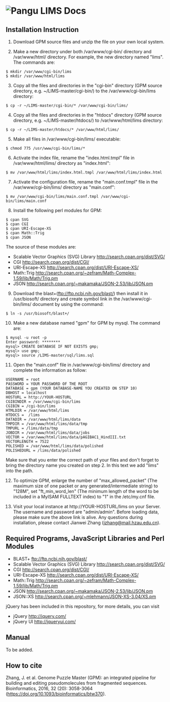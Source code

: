 # ![Pangu](https://github.com/Jianwei-Zhang/LIMS/blob/master/htdocs/images/logo.png) LIMS Docs

## Installation Instruction

1) Download GPM source files and unzip the file on your own local system.

2) Make a new directory under both /var/www/cgi-bin/ directory and /var/www/html/ directory. For example, the new directory named "lims". The commands are:
```
$ mkdir /var/www/cgi-bin/lims
$ mkdir /var/www/html/lims
```
3) Copy all the files and directories in the "cgi-bin" directory (GPM source directory, e.g. ~/LIMS-master/cgi-bin/) to the /var/www/cgi-bin/lims directory:
```
$ cp -r ~/LIMS-master/cgi-bin/* /var/www/cgi-bin/lims/
```
4) Copy all the files and directories in the "htdocs" directory (GPM source directory, e.g. ~/LIMS-master/htdocs/) to /var/www/html/lims directory:
```
$ cp -r ~/LIMS-master/htdocs/* /var/www/html/lims/
```
5) Make all files in /var/www/cgi-bin/lims/ executable: 
```
$ chmod 775 /usr/www/cgi-bin/lims/*
```
6) Activate the index file, rename the "index.html.tmpl" file in /var/www/html/lims/ directory as "index.html":
```
$ mv /var/www/html/lims/index.html.tmpl /var/www/html/lims/index.html
```
7) Activate the configuration file, rename the "main.conf.tmpl" file in the /var/www/cgi-bin/lims/ directory as "main.conf":
```
$ mv /var/www/cgi-bin/lims/main.conf.tmpl /var/www/cgi-bin/lims/main.conf
```
8) Install the following perl modules for GPM: 
```
$ cpan SVG
$ cpan CGI
$ cpan URI-Escape-XS
$ cpan Math::Trig
$ cpan JSON
```
The source of these modules are:

- Scalable Vector Graphics (SVG) Library http://search.cpan.org/dist/SVG/
- CGI http://search.cpan.org/dist/CGI/
- URI-Escape-XS http://search.cpan.org/dist/URI-Escape-XS/
- Math::Trig http://search.cpan.org/~zefram/Math-Complex-1.59/lib/Math/Trig.pm
- JSON http://search.cpan.org/~makamaka/JSON-2.53/lib/JSON.pm

9) Download the blast+(ftp://ftp.ncbi.nih.gov/blast/) then install it in /usr/biosoft/ directory and create symbol link in the /var/www/cgi-bin/lims/ document by using the command: 
```
$ ln -s /usr/biosoft/blast+/
```
10) Make a new database named "gpm" for GPM by mysql. The command are:
```
$ mysql -u root -p
Enter password: ********
mysql> CREATE DATABASE IF NOT EXISTS gmp;
mysql> use gmp;
mysql> source /LIMS-master/sql/lims.sql
```
11) Open the "main.conf" file in /var/www/cgi-bin/lims/ directory and complete the information as follow:

```
USERNAME = root
PASSWORD = YOUR PASSWORD OF THE ROOT
DATABASE = gpm (YOUR DATABASE-NAME YOU CREATED ON STEP 10)
DBHOST = localhost
HOSTURL = http://YOUR-HOSTURL
CGIBINDIR = /var/www/cgi-bin/lims
CGIBIN = /cgi-bin/lims
HTMLDIR = /var/www/html/lims
HTDOCS =  /lims
DATADIR = /var/www/html/lims/data
TMPDIR = /var/www/html/lims/data/tmp
TMPURL = /lims/data/tmp
JOBDIR = /var/www/html/lims/data/jobs
VECTOR = /var/www/html/lims/data/pAGIBAC1_HindIII.txt
VECTORLENGTH = 7522
POLISHED = /var/www/html/lims/data/polished
POLISHEDURL = /lims/data/polished
```
Make sure that you enter the correct path of your files and don't forget to bring the directory name you created on step 2. In this text we add "lims" into the path.

12) To optimize GPM, enlarge the number of "max_allowed_packet" (The maximum size of one packet or any generated/intermediate string) to "128M", set "ft_min_word_len" (The minimum length of the word to be included in a MyISAM FULLTEXT index) to "1" in the /etc/my.cnf file. 

13) Visit your local instance at http://YOUR-HOSTURL/lims on your Server. The username and password are "admin/admin". Before loading data, please make sure the above link is alive. Any questions during installation, please contact Jianwei Zhang (jzhang@mail.hzau.edu.cn).

## Required Programs, JavaScript Libraries and Perl Modules
- BLAST+ ftp://ftp.ncbi.nih.gov/blast/
- Scalable Vector Graphics (SVG) Library http://search.cpan.org/dist/SVG/
- CGI http://search.cpan.org/dist/CGI/
- URI-Escape-XS http://search.cpan.org/dist/URI-Escape-XS/
- Math::Trig http://search.cpan.org/~zefram/Math-Complex-1.59/lib/Math/Trig.pm
- JSON http://search.cpan.org/~makamaka/JSON-2.53/lib/JSON.pm
- JSON::XS http://search.cpan.org/~mlehmann/JSON-XS-3.04/XS.pm

jQuery has been included in this repository, for more details, you can visit
- jQuery http://jquery.com/
- jQuery UI http://jqueryui.com/

## Manual
To be added.



## How to cite
Zhang, J. et al. Genome Puzzle Master (GPM): an integrated pipeline for building and editing pseudomolecules from fragmented sequences. Bioinformatics, 2016, 32 (20): 3058-3064 (https://doi.org/10.1093/bioinformatics/btw370).
